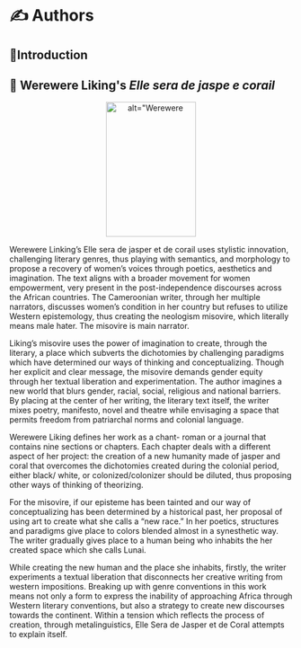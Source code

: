 # :writing_hand: Authors

## :open_book:Introduction


## :orange_book: Werewere Liking's *Elle sera de jaspe e corail*

<p align="center"> 
<img src="http://www.postcolonialweb.org/images/liking/7.jpg" alt=alt="Werewere Liking" width="160" height="240"  />   
</p>


Werewere Linking’s Elle sera de jasper et de corail uses stylistic innovation, challenging literary genres, thus playing with semantics, and morphology to propose a recovery of women’s voices through poetics, aesthetics and imagination. The text aligns with a broader movement for women empowerment, very present in the post-independence discourses across the African countries. The Cameroonian writer, through her multiple narrators, discusses women’s condition in her country but refuses to utilize Western epistemology, thus creating the neologism misovire, which literally means male hater. The misovire is main narrator. 


 Liking’s misovire uses the power of imagination to create, through the literary, a place which subverts the dichotomies by challenging paradigms which have determined our ways of thinking and conceptualizing. Though her explicit and clear message, the misovire demands gender equity through her textual liberation and experimentation. The author imagines a new world that blurs gender, racial, social, religious and national barriers. By placing at the center of her writing, the literary text itself, the writer mixes poetry, manifesto, novel and theatre while envisaging a space that permits freedom from patriarchal norms and colonial language. 
 
 
Werewere Liking defines her work as a chant- roman or a journal that contains nine sections or chapters. Each chapter deals with a different aspect of her project: the creation of a new humanity made of jasper and coral that overcomes the dichotomies created during the colonial period, either black/ white, or colonized/colonizer should be diluted, thus proposing other ways of thinking of theorizing. 


For the misovire, if our episteme has been tainted and our way of conceptualizing has been determined by a historical past, her proposal of using art to create what she calls a “new race.” In her poetics, structures and paradigms give place to colors blended almost in a synesthetic way. The writer gradually gives place to a human being who inhabits the her created space which she calls Lunai.


While creating the new human and the place she inhabits, firstly, the writer experiments a textual liberation that disconnects her creative writing from western impositions. Breaking up with genre conventions in this work means not only a form to express the inability of approaching Africa through Western literary conventions, but also a strategy to create new discourses towards the continent. Within a tension which reflects the process of creation, through metalinguistics, Elle Sera de Jasper et de Coral attempts to explain itself.
